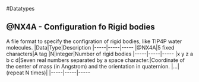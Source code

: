 #Datatypes
## @NX4A - Configuration fo Rigid bodies
A file format to specify the configration of rigid bodies, like TIP4P water molecules.
|Data|Type|Description
|-----|-----|-----
|@NX4A|5 fixed characters|A tag
|N|integer|Number of rigid bodies
|-----|-----|-----
|x y z a b c d|Seven real numbers separated by a space character.|Coordinate of the center of mass (in Angstrom) and the orientation in quaternion.
|...|(repeat N times)|
|-----|-----|-----



